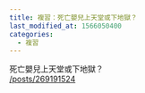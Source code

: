 ```yaml
---
title: 複習：死亡嬰兒上天堂或下地獄？
last_modified_at: 1566050400
categories:
  - 複習
---
```


<p>死亡嬰兒上天堂或下地獄？<br>
<a href="/posts/269191524" target="_blank">/posts/269191524</a></p>

<p>&nbsp;</p>

